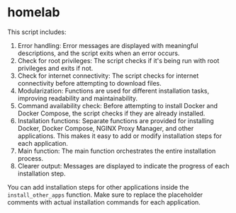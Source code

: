 # homelab


This script includes:

1. Error handling: Error messages are displayed with meaningful descriptions, and the script exits when an error occurs.
2. Check for root privileges: The script checks if it's being run with root privileges and exits if not.
3. Check for internet connectivity: The script checks for internet connectivity before attempting to download files.
4. Modularization: Functions are used for different installation tasks, improving readability and maintainability.
5. Command availability check: Before attempting to install Docker and Docker Compose, the script checks if they are already installed.
6. Installation functions: Separate functions are provided for installing Docker, Docker Compose, NGINX Proxy Manager, and other applications. This makes it easy to add or modify installation steps for each application.
7. Main function: The main function orchestrates the entire installation process.
8. Clearer output: Messages are displayed to indicate the progress of each installation step.

You can add installation steps for other applications inside the `install_other_apps` function. Make sure to replace the placeholder comments with actual installation commands for each application.
